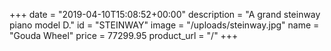 +++
date = "2019-04-10T15:08:52+00:00"
description = "A grand steinway piano model D."
id = "STEINWAY"
image = "/uploads/steinway.jpg"
name = "Gouda Wheel"
price = 77299.95
product_url = "/"
+++
